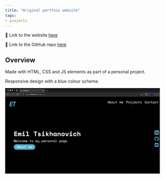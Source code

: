 ```yaml
---
title: "Original portfoio website"
tags:
- projects
---
```


🔗   Link to the website [here](https://emiltsi.github.io/)

🔗   Link to the GitHub repo [here](https://github.com/emiltsi/emiltsi.github.io/)

## Overview

Made with HTML, CSS and JS elements as part of a personal project.

Responsive design with a blue colour scheme.

![Image of website](/emil/images/emiltsi.png)

